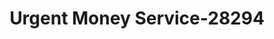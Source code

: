 ---
f_zip-code: 93560
f_state-code: CA
title: Urgent Money Service-28294
f_phone: 661-256-0955
f_city-only: Rosamond
f_address: 2997 Desert Street Rosamond
f_location-unique-id: '28294'
slug: urgent-money-service-28294
updated-on: '2024-05-30T13:46:58.046Z'
created-on: '2024-05-30T13:36:59.803Z'
published-on: '2024-05-30T13:54:32.469Z'
f_city-state: cms/city/rosamond-ca.md
f_company: cms/company/urgent-money-service.md
f_state: cms/state/california.md
layout: '[payday-loan].html'
tags: payday-loan
---